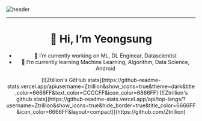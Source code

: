![header](https://capsule-render.vercel.app/api?type=slice&color=000000&fontColor=6666FF&height=250&section=header&text=Kim%20YeongSung&fontSize=50&rotate=14)

---

<div align=center><h1>👋 Hi, I’m Yeongsung</h1>
 
- 🔭 I’m currently working on ML, DL Enginear, Datascientist
- 🌱 I’m currently learning Machine Learning, Algorithm, Data Science, Android</div>


<div align=center>
[![Ztillion's GitHub stats](https://github-readme-stats.vercel.app/apiusername=Ztrillion&show_icons=true&theme=dark&title_color=6666FF&text_color=CCCCFF&icon_color=6666FF)
[![Ztrillion's github stats](https://github-readme-stats.vercel.app/api/top-langs/?username=Ztrillion&show_icons=true&hide_border=true&title_color=6666FF&icon_color=6666FF&layout=compact)](https://github.com/Ztrillion)</div>
